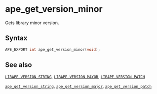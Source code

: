 # ape_get_version_minor

Gets library minor version.

## Syntax

```c
APE_EXPORT int ape_get_version_minor(void);
```

## See also

[`LIBAPE_VERSION_STRING`](libape_version_string.md), [`LIBAPE_VERSION_MAYOR`](libape_version_major.md), [`LIBAPE_VERSION_PATCH`](libape_version_patch.md)

[`ape_get_version_string`](ape_get_version_string.md), [`ape_get_version_major`](ape_get_version_major.md), [`ape_get_version_patch`](ape_get_version_patch.md)  
